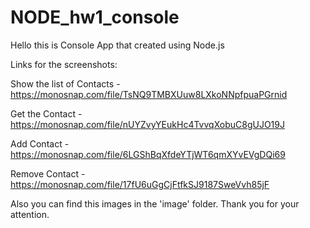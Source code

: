 # NODE_hw1_console
Hello this is Console App that created using Node.js

Links for the screenshots: 

Show the list of Contacts - https://monosnap.com/file/TsNQ9TMBXUuw8LXkoNNpfpuaPGrnid

Get the Contact - https://monosnap.com/file/nUYZvyYEukHc4TvvqXobuC8gUJO19J

Add Contact - https://monosnap.com/file/6LGShBqXfdeYTjWT6qmXYvEVgDQi69

Remove Contact - https://monosnap.com/file/17fU6uGgCjFtfkSJ9187SweVvh85jF

Also you can find this images in the 'image' folder. 
Thank you for your attention.
